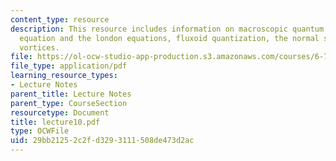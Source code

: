 ```yaml
---
content_type: resource
description: This resource includes information on macroscopic quantum mode, supercurrent
  equation and the london equations, fluxoid quantization, the normal state, quantized
  vortices.
file: https://ol-ocw-studio-app-production.s3.amazonaws.com/courses/6-763-applied-superconductivity-fall-2005/29bb21252c2fd3293111508de473d2ac_lecture10.pdf
file_type: application/pdf
learning_resource_types:
- Lecture Notes
parent_title: Lecture Notes
parent_type: CourseSection
resourcetype: Document
title: lecture10.pdf
type: OCWFile
uid: 29bb2125-2c2f-d329-3111-508de473d2ac
---
```

